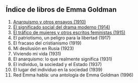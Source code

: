 ## Índice de libros de Emma Goldman

1. [Anarquismo y otros ensayos (1910)](anarquismo-ensayos.md)
2. [El significado social del drama moderno (1914)](drama-moderno.md)
3. [El tráfico de mujeres y otros escritos feministas (1915)](trafico-mujeres.md)
4. El patriotismo, un peligro para la libertad (1917)
5. El fracaso del cristianismo (1919)
6. Mi desilusión en Rusia (1923)
7. Viviendo mi vida (1931)
8. El anarquismo: lo que realmente significa (1931)
9. El individuo, la sociedad y el Estado (1937)
10. El lugar del individuo en la sociedad (1939)
11. Red Emma habla: una antología de Emma Goldman (1996)
